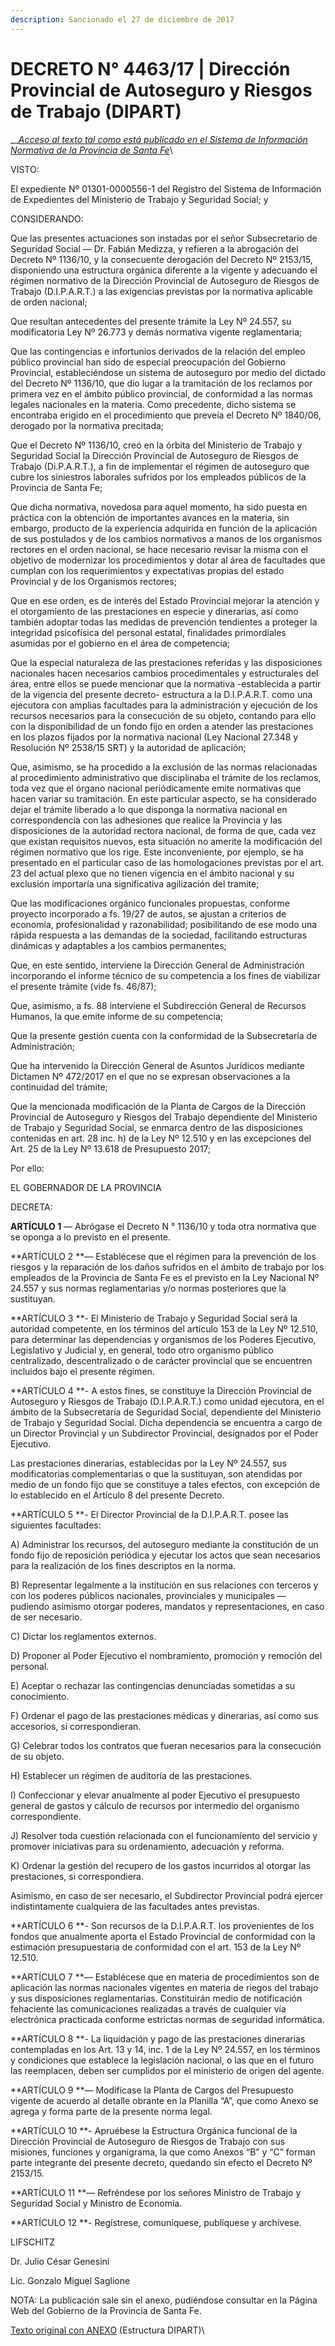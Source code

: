 ```yaml
---
description: Sancionado el 27 de diciembre de 2017
---
```


# DECRETO N° 4463/17 | Dirección Provincial de Autoseguro y Riesgos de Trabajo (DIPART)

__[_Acceso al texto tal como está publicado en el Sistema de Información Normativa de la Provincia de Santa Fe_](https://drive.google.com/file/d/1HDkUj\_GseJo9LPwtH7Ixb\_\_MXQ3UrDhM/view?usp=sharing)\


VISTO:

El expediente Nº 01301-0000556-1 del Registro del Sistema de Información de Expedientes del Ministerio de Trabajo y Seguridad Social; y

CONSIDERANDO:

Que las presentes actuaciones son instadas por el señor Subsecretario de Seguridad Social — Dr. Fabián Medizza, y refieren a la abrogación del Decreto Nº 1136/10, y la consecuente derogación del Decreto Nº 2153/15, disponiendo una estructura orgánica diferente a la vigente y adecuando el régimen normativo de la Dirección Provincial de Autoseguro de Riesgos de Trabajo (D.I.P.A.R.T.) a las exigencias previstas por la normativa aplicable de orden nacional;

Que resultan antecedentes del presente trámite la Ley Nº 24.557, su modificatoria Ley Nº 26.773 y demás normativa vigente reglamentaria;

Que las contingencias e infortunios derivados de la relación del empleo público provincial han sido de especial preocupación del Gobierno Provincial, estableciéndose un sistema de autoseguro por medio del dictado del Decreto Nº 1136/10, que dio lugar a la tramitación de los reclamos por primera vez en el ámbito público provincial, de conformidad a las normas legales nacionales en la materia. Como precedente, dicho sistema se encontraba erigido en el procedimiento que preveía el Decreto Nº 1840/06, derogado por la normativa precitada;

Que el Decreto Nº 1136/10, creó en la órbita del Ministerio de Trabajo y Seguridad Social la Dirección Provincial de Autoseguro de Riesgos de Trabajo (Di.P.A.R.T.), a fin de implementar el régimen de autoseguro que cubre los siniestros laborales sufridos por los empleados públicos de la Provincia de Santa Fe;

Que dicha normativa, novedosa para aquel momento, ha sido puesta en práctica con la obtención de importantes avances en la materia, sin embargo, producto de la experiencia adquirida en función de la aplicación de sus postulados y de los cambios normativos a manos de los organismos rectores en el orden nacional, se hace necesario revisar la misma con el objetivo de modernizar los procedimientos y dotar al área de facultades que cumplan con los requerimientos y expectativas propias del estado Provincial y de los Organismos rectores;

Que en ese orden, es de interés del Estado Provincial mejorar la atención y el otorgamiento de las prestaciones en especie y dinerarias, así como también adoptar todas las medidas de prevención tendientes a proteger la integridad psicofísica del personal estatal, finalidades primordiales asumidas por el gobierno en el área de competencia;

Que la especial naturaleza de las prestaciones referidas y las disposiciones nacionales hacen necesarios cambios procedimentales y estructurales del área, entre ellos se puede mencionar que la normativa -establecida a partir de la vigencia del presente decreto- estructura a la D.I.P.A.R.T. como una ejecutora con amplias facultades para la administración y ejecución de los recursos necesarios para la consecución de su objeto, contando para ello con la disponibilidad de un fondo fijo en orden a atender las prestaciones en los plazos fijados por la normativa nacional (Ley Nacional 27.348 y Resolución Nº 2538/15 SRT) y la autoridad de aplicación;

Que, asimismo, se ha procedido a la exclusión de las normas relacionadas al procedimiento administrativo que disciplinaba el trámite de los reclamos, toda vez que el órgano nacional periódicamente emite normativas que hacen variar su tramitación. En este particular aspecto, se ha considerado dejar el trámite liberado a lo que disponga la normativa nacional en correspondencia con las adhesiones que realice la Provincia y las disposiciones de la autoridad rectora nacional, de forma de que, cada vez que existan requisitos nuevos, esta situación no amerite la modificación del régimen normativo que los rige. Este inconveniente, por ejemplo, se ha presentado en el particular caso de las homologaciones previstas por el art. 23 del actual plexo que no tienen vigencia en el ámbito nacional y su exclusión importaría una significativa agilización del tramite;

Que las modificaciones orgánico funcionales propuestas, conforme proyecto incorporado a fs. 19/27 de autos, se ajustan a criterios de economía, profesionalidad y razonabilidad; posibilitando de ese modo una rápida respuesta a las demandas de la sociedad, facilitando estructuras dinámicas y adaptables a los cambios permanentes;

Que, en este sentido, interviene la Dirección General de Administración incorporando el informe técnico de su competencia a los fines de viabilizar el presente trámite (vide fs. 46/87);

Que, asimismo, a fs. 88 interviene el Subdirección General de Recursos Humanos, la que emite informe de su competencia;

Que la presente gestión cuenta con la conformidad de la Subsecretaría de Administración;

Que ha intervenido la Dirección General de Asuntos Jurídicos mediante Dictamen Nº 472/2017 en el que no se expresan observaciones a la continuidad del trámite;

Que la mencionada modificación de la Planta de Cargos de la Dirección Provincial de Autoseguro y Riesgos del Trabajo dependiente del Ministerio de Trabajo y Seguridad Social, se enmarca dentro de las disposiciones contenidas en art. 28 inc. h) de la Ley Nº 12.510 y en las excepciones del Art. 25 de la Ley Nº 13.618 de Presupuesto 2017;

Por ello:

EL GOBERNADOR DE LA PROVINCIA

DECRETA:

**ARTÍCULO 1** — Abrógase el Decreto N ° 1136/10 y toda otra normativa que se oponga a lo previsto en el presente.

**ARTÍCULO 2 **— Establécese que el régimen para la prevención de los riesgos y la reparación de los daños sufridos en el ámbito de trabajo por los empleados de la Provincia de Santa Fe es el previsto en la Ley Nacional Nº 24.557 y sus normas reglamentarias y/o normas posteriores que la sustituyan.

**ARTÍCULO 3 **- El Ministerio de Trabajo y Seguridad Social será la autoridad competente, en los términos del artículo 153 de la Ley Nº 12.510, para determinar las dependencias y organismos de los Poderes Ejecutivo, Legislativo y Judicial y, en general, todo otro organismo público centralizado, descentralizado o de carácter provincial que se encuentren incluidos bajo el presente régimen.

**ARTÍCULO 4 **- A estos fines, se constituye la Dirección Provincial de Autoseguro y Riesgos de Trabajo (D.I.P.A.R.T.) como unidad ejecutora, en el ámbito de la Subsecretaría de Seguridad Social, dependiente del Ministerio de Trabajo y Seguridad Social. Dicha dependencia se encuentra a cargo de un Director Provincial y un Subdirector Provincial, designados por el Poder Ejecutivo.

Las prestaciones dinerarias, establecidas por la Ley Nº 24.557, sus modificatorias complementarias o que la sustituyan, son atendidas por medio de un fondo fijo que se constituye a tales efectos, con excepción de lo establecido en el Artículo 8 del presente Decreto.

**ARTÍCULO 5 **- El Director Provincial de la D.I.P.A.R.T. posee las siguientes facultades:

A) Administrar los recursos, del autoseguro mediante la constitución de un fondo fijo de reposición periódica y ejecutar los actos que sean necesarios para la realización de los fines descriptos en la norma.

B) Representar legalmente a la institución en sus relaciones con terceros y con los poderes públicos nacionales, provinciales y municipales — pudiendo asimismo otorgar poderes, mandatos y representaciones, en caso de ser necesario.

C) Dictar los reglamentos externos.

D) Proponer al Poder Ejecutivo el nombramiento, promoción y remoción del personal.

E) Aceptar o rechazar las contingencias denunciadas sometidas a su conocimiento.

F) Ordenar el pago de las prestaciones médicas y dinerarias, así como sus accesorios, si correspondieran.

G) Celebrar todos los contratos que fueran necesarios para la consecución de su objeto.

H) Establecer un régimen de auditoría de las prestaciones.

I) Confeccionar y elevar anualmente al poder Ejecutivo el presupuesto general de gastos y cálculo de recursos por intermedio del organismo correspondiente.

J) Resolver toda cuestión relacionada con el funcionamiento del servicio y promover iniciativas para su ordenamiento, adecuación y reforma.

K) Ordenar la gestión del recupero de los gastos incurridos al otorgar las prestaciones, si correspondiera.

Asimismo, en caso de ser necesario, el Subdirector Provincial podrá ejercer indistintamente cualquiera de las facultades antes previstas.

**ARTÍCULO 6 **- Son recursos de la D.I.P.A.R.T. los provenientes de los fondos que anualmente aporta el Estado Provincial de conformidad con la estimación presupuestaria de conformidad con el art. 153 de la Ley Nº 12.510.

**ARTÍCULO 7 **— Establécese que en materia de procedimientos son de aplicación las normas nacionales vigentes en materia de riegos del trabajo y sus disposiciones reglamentarias. Constituirán medio de notificación fehaciente las comunicaciones realizadas a través de cualquier vía electrónica practicada conforme estrictas normas de seguridad informática.

**ARTÍCULO 8 **- La liquidación y pago de las prestaciones dinerarias contempladas en los Art. 13 y 14, inc. 1 de la Ley Nº 24.557, en los términos y condiciones que establece la legislación nacional, o las que en el futuro las reemplacen, deben ser cumplidos por el ministerio de origen del agente.

**ARTÍCULO 9 **— Modifícase la Planta de Cargos del Presupuesto vigente de acuerdo al detalle obrante en la Planilla “A”, que como Anexo se agrega y forma parte de la presente norma legal.

**ARTÍCULO 10 **- Apruébese la Estructura Orgánica funcional de la Dirección Provincial de Autoseguro de Riesgos de Trabajo con sus misiones, funciones y organigrama, la que como Anexos “B” y “C” forman parte integrante del presente decreto, quedando sin efecto el Decreto Nº 2153/15.

**ARTÍCULO 11 **— Refréndese por los señores Ministro de Trabajo y Seguridad Social y Ministro de Economía.

**ARTÍCULO 12 **- Regístrese, comuníquese, publíquese y archívese.

LIFSCHITZ

Dr. Julio César Genesini

Lic. Gonzalo Miguel Saglione

NOTA: La publicación sale sin el anexo, pudiéndose consultar en la Página Web del Gobierno de la Provincia de Santa Fe.

[Texto original con ANEXO](https://www.santafe.gov.ar/normativa/getFile.php?id=1309800\&item=167792\&cod=355d1196dd9096f4750b32d595f734d8) (Estructura DIPART)\
